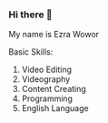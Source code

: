 ### Hi there 👋
My name is Ezra Wowor

Basic Skills:
1. Video Editing
2. Videography
3. Content Creating
4. Programming
5. English Language
